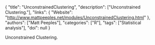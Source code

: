 {
  "title": "UnconstrainedClustering",
  "description": ["Unconstrained Clustering."],
  "links": {
    "Website": "http://www.mattpeeples.net/modules/UnconstrainedClustering.html"
  },
  "authors": ["Matt Peeples"],
  "categories": ["R"],
  "tags": ["Statistical analysis"],
  "doi": null
}

<!-- Generated by csv2md.R – do not edit by hand -->

Unconstrained Clustering.